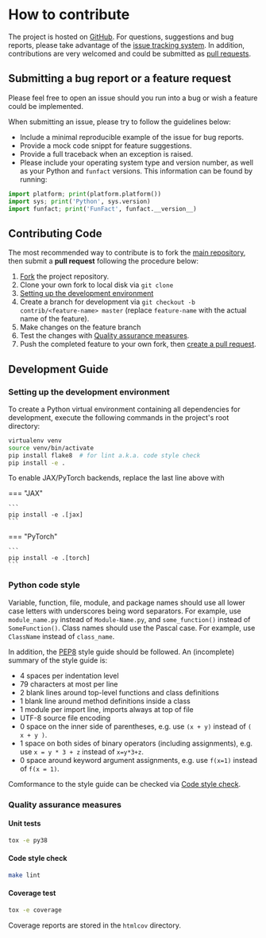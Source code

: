 # How to contribute

The project is hosted on [GitHub](https://github.com/yhtang/FunFact). For
questions, suggestions and bug reports, please take advantage of the
[issue tracking system](https://github.com/yhtang/FunFact/issues). In
addition, contributions are very welcomed and could be submitted as
[pull requests](https://github.com/yhtang/FunFact/pulls).

## Submitting a bug report or a feature request

Please feel free to open an issue should you run into a bug or wish a
feature could be implemented.

When submitting an issue, please try to follow the guidelines below:

-   Include a minimal reproducible example of the issue for bug reports.
-   Provide a mock code snippt for feature suggestions.
-   Provide a full traceback when an exception is raised.
-   Please include your operating system type and version number, as
    well as your Python and `funfact` versions. This
    information can be found by running:

```python
import platform; print(platform.platform())
import sys; print('Python', sys.version)
import funfact; print('FunFact', funfact.__version__)
```

## Contributing Code

The most recommended way to contribute is to fork the [main
repository](https://github.com/yhtang/FunFact), then submit a **pull
request** following the procedure below:

1.  [Fork](https://docs.github.com/en/github/getting-started-with-github/fork-a-repo)
    the project repository.
2.  Clone your own fork to local disk via `git clone`
3.  [Setting up the development
    environment](#setting-up-the-development-environment)
4.  Create a branch for development via
    `git checkout -b contrib/<feature-name> master` (replace
    `feature-name` with the actual name of the feature).
5.  Make changes on the feature branch
6.  Test the changes with [Quality assurance
    measures](#quality-assurance-measures).
7.  Push the completed feature to your own fork, then [create a pull
    request](https://docs.github.com/en/github/collaborating-with-issues-and-pull-requests/creating-a-pull-request).

## Development Guide

### Setting up the development environment

To create a Python virtual environment containing all dependencies
for development, execute the following commands in the project's root directory:

```bash
virtualenv venv
source venv/bin/activate
pip install flake8  # for lint a.k.a. code style check
pip install -e .
```

To enable JAX/PyTorch backends, replace the last line above with

=== "JAX"

    ```
    pip install -e .[jax]
    ```

=== "PyTorch"

    ```
    pip install -e .[torch]
    ```


### Python code style

Variable, function, file, module, and package names should use all lower
case letters with underscores being word separators. For example, use
`module_name.py` instead of `Module-Name.py`, and `some_function()`
instead of `SomeFunction()`. Class names should use the Pascal case. For
example, use `ClassName` instead of `class_name`.

In addition, the [PEP8](https://www.python.org/dev/peps/pep-0008/) style
guide should be followed. An (incomplete) summary of the style guide is:

-   4 spaces per indentation level
-   79 characters at most per line
-   2 blank lines around top-level functions and class definitions
-   1 blank line around method definitions inside a class
-   1 module per import line, imports always at top of file
-   UTF-8 source file encoding
-   0 space on the inner side of parentheses, e.g. use `(x + y)` instead
    of `( x + y )`.
-   1 space on both sides of binary operators (including assignments),
    e.g. use `x = y * 3 + z` instead of `x=y*3+z`.
-   0 space around keyword argument assignments, e.g. use `f(x=1)`
    instead of `f(x = 1)`.

Comformance to the style guide can be checked via [Code style
check](#code-style-check).

### Quality assurance measures

#### Unit tests

```bash
tox -e py38
```

#### Code style check

```bash
make lint
```

#### Coverage test

```bash
tox -e coverage
```

Coverage reports are stored in the `htmlcov` directory.
